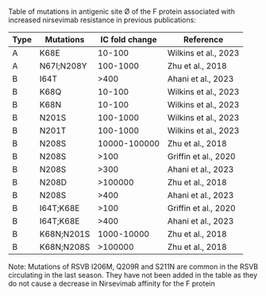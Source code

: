 Table of mutations in antigenic site Ø of the F protein associated with increased nirsevimab resistance in previous publications:

| Type | Mutations  | IC fold change | Reference            |
| ---- | ---------- | -------------- | -------------------- |
| A    | K68E       | 10-100         | Wilkins et al., 2023 |
| A    | N67I;N208Y | 100-1000       | Zhu et al., 2018     |
| B    | I64T       | \>400          | Ahani et al., 2023   |
| B    | K68Q       | 10-100         | Wilkins et al., 2023 |
| B    | K68N       | 10-100         | Wilkins et al., 2023 |
| B    | N201S      | 100-1000       | Wilkins et al., 2023 |
| B    | N201T      | 100-1000       | Wilkins et al., 2023 |
| B    | N208S      | 10000-100000   | Zhu et al., 2018     |
| B    | N208S      | \>100          | Griffin et al., 2020 |
| B    | N208S      | \>300          | Ahani et al., 2023   |
| B    | N208D      | \>100000       | Zhu et al., 2018     |
| B    | N208S      | \>400          | Ahani et al., 2023   |
| B    | I64T;K68E  | \>100          | Griffin et al., 2020 |
| B    | I64T;K68E  | \>400          | Ahani et al., 2023   |
| B    | K68N;N201S | 1000-10000     | Zhu et al., 2018     |
| B    | K68N;N208S | \>100000       | Zhu et al., 2018     |

Note: Mutations of RSVB I206M, Q209R and S211N are common in the RSVB circulating in the last season.
They have not been added in the table as they do not cause a decrease in Nirsevimab affinity for the F protein
